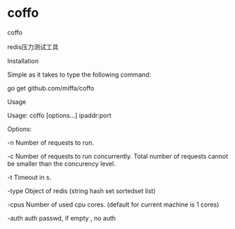 # coffo
coffo

redis压力测试工具

Installation

Simple as it takes to type the following command:

go get github.com/miffa/coffo


Usage

Usage: coffo [options...] ipaddr:port

Options:

  -n  Number of requests to run.
  
  -c  Number of requests to run concurrently. Total number of requests cannot
      be smaller than the concurency level.
      
  -t  Timeout in s.
  
  -type Object of redis (string hash set sortedset list)

  -cpus                 Number of used cpu cores.
                        (default for current machine is 1 cores)
                        
  -auth auth passwd, if empty , no auth
